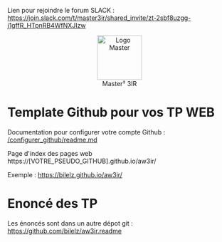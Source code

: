 Lien pour rejoindre le forum SLACK : https://join.slack.com/t/master3ir/shared_invite/zt-2sbf8uzgg-j1gffR_HTpnRB4WfNXJIzw



<p align="center">
  <a href="https://galilee.univ-paris13.fr/master/master-ingenierie-innovation-images-reseaux-m3ir/">
     <img src="https://github.com/bilelz/aw3ir/blob/main/galilee.png?raw=true" alt="Logo Master" width=100/>
  </a>  
  <br/>
 Master² 3IR

# Template Github pour vos TP WEB


  Documentation pour configurer votre compte Github : [/configurer_github/readme.md](/configurer_github/readme.md)
  
  Page d'index des pages web https://[VOTRE_PSEUDO_GITHUB].github.io/aw3ir/
  
  Exemple : https://bilelz.github.io/aw3ir/



# Enoncé des TP

Les énoncés sont dans un autre dépot git : https://github.com/bilelz/aw3ir.readme


